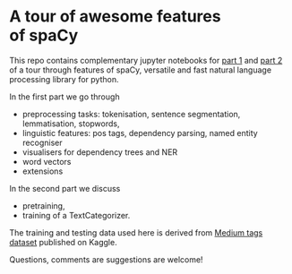 # A tour of awesome features of spaCy

This repo contains complementary jupyter notebooks for [part 1]() and [part 2]() of a tour through features of spaCy, versatile and fast natural language processing library for python.  

In the first part we go through 
* preprocessing tasks: tokenisation, sentence segmentation, lemmatisation, stopwords, 
* linguistic features: pos tags, dependency parsing, named entity recogniser 
* visualisers for dependency trees and NER
* word vectors
* extensions

In the second part we discuss
* pretraining,
* training of a TextCategorizer. 

The training and testing data used here is derived from [Medium tags dataset](https://www.kaggle.com/harrisonjansma/medium-stories) published on Kaggle. 

Questions, comments are suggestions are welcome!